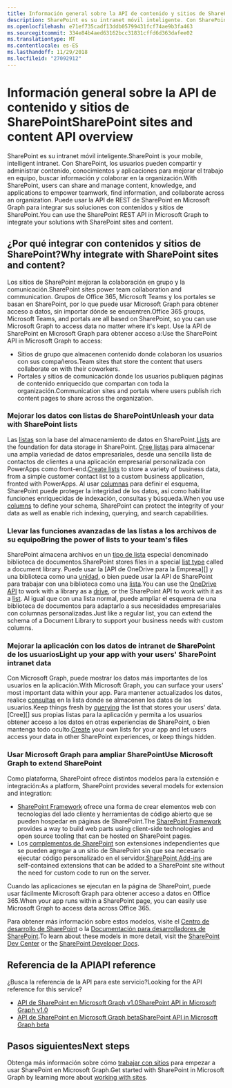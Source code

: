```yaml
---
title: Información general sobre la API de contenido y sitios de SharePoint
description: SharePoint es su intranet móvil inteligente. Con SharePoint, los usuarios pueden compartir y administrar contenido, conocimientos y aplicaciones para mejorar el trabajo en equipo, buscar información y colaborar en la organización. Puede usar la API de REST de SharePoint en Microsoft Graph para integrar sus soluciones con contenidos y sitios de SharePoint.
ms.openlocfilehash: e71ef735cadf13ddb05799431fcf74ae9b3fa463
ms.sourcegitcommit: 334e84b4aed63162bcc31831cffd6d363dafee02
ms.translationtype: MT
ms.contentlocale: es-ES
ms.lasthandoff: 11/29/2018
ms.locfileid: "27092912"
---
```

# <a name="sharepoint-sites-and-content-api-overview"></a><span data-ttu-id="0e339-105">Información general sobre la API de contenido y sitios de SharePoint</span><span class="sxs-lookup"><span data-stu-id="0e339-105">SharePoint sites and content API overview</span></span>

<span data-ttu-id="0e339-106">SharePoint es su intranet móvil inteligente.</span><span class="sxs-lookup"><span data-stu-id="0e339-106">SharePoint is your mobile, intelligent intranet.</span></span> <span data-ttu-id="0e339-107">Con SharePoint, los usuarios pueden compartir y administrar contenido, conocimientos y aplicaciones para mejorar el trabajo en equipo, buscar información y colaborar en la organización.</span><span class="sxs-lookup"><span data-stu-id="0e339-107">With SharePoint, users can share and manage content, knowledge, and applications to empower teamwork, find information, and collaborate across an organization.</span></span> <span data-ttu-id="0e339-108">Puede usar la API de REST de SharePoint en Microsoft Graph para integrar sus soluciones con contenidos y sitios de SharePoint.</span><span class="sxs-lookup"><span data-stu-id="0e339-108">You can use the SharePoint REST API in Microsoft Graph to integrate your solutions with SharePoint sites and content.</span></span>

## <a name="why-integrate-with-sharepoint-sites-and-content"></a><span data-ttu-id="0e339-109">¿Por qué integrar con contenidos y sitios de SharePoint?</span><span class="sxs-lookup"><span data-stu-id="0e339-109">Why integrate with SharePoint sites and content?</span></span>

<span data-ttu-id="0e339-110">Los sitios de SharePoint mejoran la colaboración en grupo y la comunicación.</span><span class="sxs-lookup"><span data-stu-id="0e339-110">SharePoint sites power team collaboration and communication.</span></span> <span data-ttu-id="0e339-111">Grupos de Office 365, Microsoft Teams y los portales se basan en SharePoint, por lo que puede usar Microsoft Graph para obtener acceso a datos, sin importar dónde se encuentren.</span><span class="sxs-lookup"><span data-stu-id="0e339-111">Office 365 groups, Microsoft Teams, and portals are all based on SharePoint, so you can use Microsoft Graph to access data no matter where it's kept.</span></span> <span data-ttu-id="0e339-112">Use la API de SharePoint en Microsoft Graph para obtener acceso a:</span><span class="sxs-lookup"><span data-stu-id="0e339-112">Use the SharePoint API in Microsoft Graph to access:</span></span>

- <span data-ttu-id="0e339-113">Sitios de grupo que almacenen contenido donde colaboran los usuarios con sus compañeros.</span><span class="sxs-lookup"><span data-stu-id="0e339-113">Team sites that store the content that users collaborate on with their coworkers.</span></span>
- <span data-ttu-id="0e339-114">Portales y sitios de comunicación donde los usuarios publiquen páginas de contenido enriquecido que compartan con toda la organización.</span><span class="sxs-lookup"><span data-stu-id="0e339-114">Communication sites and portals where users publish rich content pages to share across the organization.</span></span>

### <a name="unleash-your-data-with-sharepoint-lists"></a><span data-ttu-id="0e339-115">Mejorar los datos con listas de SharePoint</span><span class="sxs-lookup"><span data-stu-id="0e339-115">Unleash your data with SharePoint lists</span></span>

<span data-ttu-id="0e339-116">Las [listas][lista] son la base del almacenamiento de datos en SharePoint.</span><span class="sxs-lookup"><span data-stu-id="0e339-116">[Lists][list] are the foundation for data storage in SharePoint.</span></span>
<span data-ttu-id="0e339-117">[Cree listas][crear] para almacenar una amplia variedad de datos empresariales, desde una sencilla lista de contactos de clientes a una aplicación empresarial personalizada con PowerApps como front-end.</span><span class="sxs-lookup"><span data-stu-id="0e339-117">[Create lists][create] to store a variety of business data, from a simple customer contact list to a custom business application, fronted with PowerApps.</span></span>
<span data-ttu-id="0e339-118">Al usar [columnas][] para definir el esquema, SharePoint puede proteger la integridad de los datos, así como habilitar funciones enriquecidas de indexación, consultas y búsqueda.</span><span class="sxs-lookup"><span data-stu-id="0e339-118">When you use [columns][] to define your schema, SharePoint can protect the integrity of your data as well as enable  rich indexing, querying, and search capabilities.</span></span>

### <a name="bring-the-power-of-lists-to-your-teams-files"></a><span data-ttu-id="0e339-119">Llevar las funciones avanzadas de las listas a los archivos de su equipo</span><span class="sxs-lookup"><span data-stu-id="0e339-119">Bring the power of lists to your team's files</span></span>

<span data-ttu-id="0e339-120">SharePoint almacena archivos en un [tipo de lista][] especial denominado biblioteca de documentos.</span><span class="sxs-lookup"><span data-stu-id="0e339-120">SharePoint stores files in a special [list type][] called a document library.</span></span>
<span data-ttu-id="0e339-121">Puede usar la [API de OneDrive para la Empresa][] y una biblioteca como una [unidad][], o bien puede usar la API de SharePoint para trabajar con una biblioteca como una [lista][].</span><span class="sxs-lookup"><span data-stu-id="0e339-121">You can use the [OneDrive API][] to work with a library as a [drive][], or the SharePoint API to work with it as a [list][].</span></span>
<span data-ttu-id="0e339-122">Al igual que con una lista normal, puede ampliar el esquema de una biblioteca de documentos para adaptarlo a sus necesidades empresariales con columnas personalizadas.</span><span class="sxs-lookup"><span data-stu-id="0e339-122">Just like a regular list, you can extend the schema of a Document Library to support your business needs with custom columns.</span></span>

### <a name="light-up-your-app-with-your-users-sharepoint-intranet-data"></a><span data-ttu-id="0e339-123">Mejorar la aplicación con los datos de intranet de SharePoint de los usuarios</span><span class="sxs-lookup"><span data-stu-id="0e339-123">Light up your app with your users' SharePoint intranet data</span></span>

<span data-ttu-id="0e339-124">Con Microsoft Graph, puede mostrar los datos más importantes de los usuarios en la aplicación.</span><span class="sxs-lookup"><span data-stu-id="0e339-124">With Microsoft Graph, you can surface your users' most important data within your app.</span></span>
<span data-ttu-id="0e339-125">Para mantener actualizados los datos, realice [consultas][] en la lista donde se almacenen los datos de los usuarios.</span><span class="sxs-lookup"><span data-stu-id="0e339-125">Keep things fresh by [querying][] the list that stores your users' data.</span></span>
<span data-ttu-id="0e339-126">[Cree][] sus propias listas para la aplicación y permita a los usuarios obtener acceso a los datos en otras experiencias de SharePoint, o bien mantenga todo oculto.</span><span class="sxs-lookup"><span data-stu-id="0e339-126">[Create][] your own lists for your app and let users access your data in other SharePoint experiences, or keep things hidden.</span></span>

### <a name="use-microsoft-graph-to-extend-sharepoint"></a><span data-ttu-id="0e339-127">Usar Microsoft Graph para ampliar SharePoint</span><span class="sxs-lookup"><span data-stu-id="0e339-127">Use Microsoft Graph to extend SharePoint</span></span>

<span data-ttu-id="0e339-128">Como plataforma, SharePoint ofrece distintos modelos para la extensión e integración:</span><span class="sxs-lookup"><span data-stu-id="0e339-128">As a platform, SharePoint provides several models for extension and integration:</span></span>

- <span data-ttu-id="0e339-129">[SharePoint Framework][] ofrece una forma de crear elementos web con tecnologías del lado cliente y herramientas de código abierto que se pueden hospedar en páginas de SharePoint.</span><span class="sxs-lookup"><span data-stu-id="0e339-129">The [SharePoint Framework][] provides a way to build web parts using client-side technologies and open source tooling that can be hosted on SharePoint pages.</span></span>
- <span data-ttu-id="0e339-130">Los [complementos de SharePoint][] son extensiones independientes que se pueden agregar a un sitio de SharePoint sin que sea necesario ejecutar código personalizado en el servidor.</span><span class="sxs-lookup"><span data-stu-id="0e339-130">[SharePoint Add-ins][] are self-contained extensions that can be added to a SharePoint site without the need for custom code to run on the server.</span></span>

<span data-ttu-id="0e339-131">Cuando las aplicaciones se ejecutan en la página de SharePoint, puede usar fácilmente Microsoft Graph para obtener acceso a datos en Office 365.</span><span class="sxs-lookup"><span data-stu-id="0e339-131">When your app runs within a SharePoint page, you can easily use Microsoft Graph to access data across Office 365.</span></span>

<span data-ttu-id="0e339-132">Para obtener más información sobre estos modelos, visite el [Centro de desarrollo de SharePoint][] o la [Documentación para desarrolladores de SharePoint][].</span><span class="sxs-lookup"><span data-stu-id="0e339-132">To learn about these models in more detail, visit the [SharePoint Dev Center][] or the [SharePoint Developer Docs][].</span></span>

## <a name="api-reference"></a><span data-ttu-id="0e339-133">Referencia de la API</span><span class="sxs-lookup"><span data-stu-id="0e339-133">API reference</span></span>
<span data-ttu-id="0e339-134">¿Busca la referencia de la API para este servicio?</span><span class="sxs-lookup"><span data-stu-id="0e339-134">Looking for the API reference for this service?</span></span>

- [<span data-ttu-id="0e339-135">API de SharePoint en Microsoft Graph v1.0</span><span class="sxs-lookup"><span data-stu-id="0e339-135">SharePoint API in Microsoft Graph v1.0</span></span>](/graph/api/resources/sharepoint?view=graph-rest-1.0)
- [<span data-ttu-id="0e339-136">API de SharePoint en Microsoft Graph beta</span><span class="sxs-lookup"><span data-stu-id="0e339-136">SharePoint API in Microsoft Graph beta</span></span>](/graph/api/resources/sharepoint?view=graph-rest-beta)

## <a name="next-steps"></a><span data-ttu-id="0e339-137">Pasos siguientes</span><span class="sxs-lookup"><span data-stu-id="0e339-137">Next steps</span></span>

<span data-ttu-id="0e339-138">Obtenga más información sobre cómo [trabajar con sitios][SharePoint] para empezar a usar SharePoint en Microsoft Graph.</span><span class="sxs-lookup"><span data-stu-id="0e339-138">Get started with SharePoint in Microsoft Graph by learning more about [working with sites][SharePoint].</span></span>

[lista]: /graph/api/resources/list?view=graph-rest-1.0
[list]: /graph/api/resources/list?view=graph-rest-1.0
[columnas]: /graph/api/resources/columndefinition?view=graph-rest-1.0
[columns]: /graph/api/resources/columndefinition?view=graph-rest-1.0
[tipo de lista]: /graph/api/resources/listinfo?view=graph-rest-1.0
[list type]: /graph/api/resources/listinfo?view=graph-rest-1.0
[crear]: /graph/api/list-create?view=graph-rest-1.0
[create]: /graph/api/list-create?view=graph-rest-1.0
[consultas]: /graph/api/listitem-get?view=graph-rest-1.0
[querying]: /graph/api/listitem-get?view=graph-rest-1.0
[unidad]: /graph/api/resources/drive?view=graph-rest-1.0
[drive]: /graph/api/resources/drive?view=graph-rest-1.0
[API de OneDrive]: /graph/api/resources/onedrive?view=graph-rest-1.0
[OneDrive API]: /graph/api/resources/onedrive?view=graph-rest-1.0
[SharePoint Framework]: https://docs.microsoft.com/sharepoint/dev/spfx/sharepoint-framework-overview
[Complementos de SharePoint]: https://docs.microsoft.com/sharepoint/dev/sp-add-ins/sharepoint-add-ins
[SharePoint Add-ins]: https://docs.microsoft.com/sharepoint/dev/sp-add-ins/sharepoint-add-ins
[Centro de desarrollo de SharePoint]: https://developer.microsoft.com/sharepoint
[SharePoint Dev Center]: https://developer.microsoft.com/sharepoint
[Documentación para desarrolladores de SharePoint]: https://aka.ms/spdev-docs
[SharePoint Developer Docs]: https://aka.ms/spdev-docs
[SharePoint]: /graph/api/resources/sharepoint?view=graph-rest-1.0
